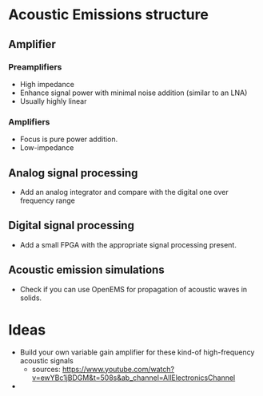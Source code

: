 # Acoustic Emissions structure 
## Amplifier
### Preamplifiers
- High impedance
- Enhance signal power with minimal noise addition (similar to an LNA)
- Usually highly linear

### Amplifiers
- Focus is pure power addition.
- Low-impedance


## Analog signal processing
- Add an analog integrator and compare with the digital one over frequency range

## Digital signal processing
- Add a small FPGA with the appropriate signal processing present.

## Acoustic emission simulations
- Check if you can use OpenEMS for propagation of acoustic waves in solids.

# Ideas
- Build your own variable gain amplifier for these kind-of high-frequency acoustic signals
	- sources: https://www.youtube.com/watch?v=ewYBc1jBDGM&t=508s&ab_channel=AllElectronicsChannel
- 